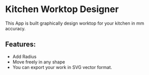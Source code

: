 # Kitchen Worktop Designer

This App is built graphically design worktop for your kitchen in mm accuracy.

## Features:

- Add Radius
- Move freely in any shape
- You can export your work in SVG vector format.
